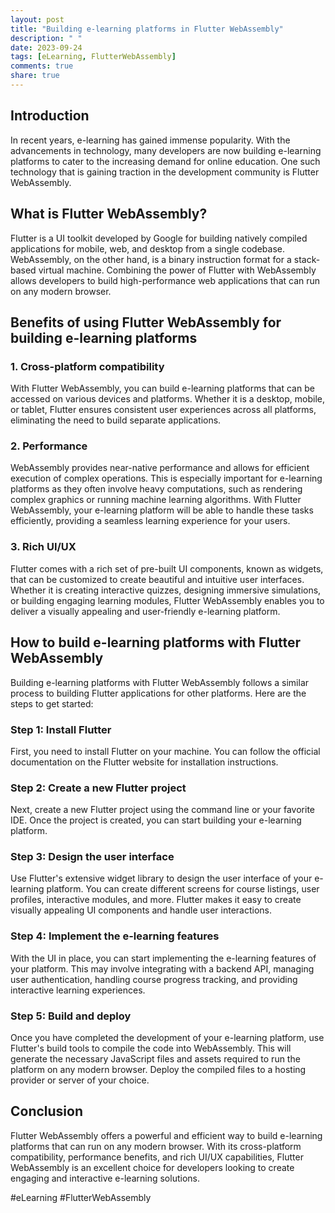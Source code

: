 ```yaml
---
layout: post
title: "Building e-learning platforms in Flutter WebAssembly"
description: " "
date: 2023-09-24
tags: [eLearning, FlutterWebAssembly]
comments: true
share: true
---
```


## Introduction

In recent years, e-learning has gained immense popularity. With the advancements in technology, many developers are now building e-learning platforms to cater to the increasing demand for online education. One such technology that is gaining traction in the development community is Flutter WebAssembly.

## What is Flutter WebAssembly?

Flutter is a UI toolkit developed by Google for building natively compiled applications for mobile, web, and desktop from a single codebase. WebAssembly, on the other hand, is a binary instruction format for a stack-based virtual machine. Combining the power of Flutter with WebAssembly allows developers to build high-performance web applications that can run on any modern browser.

## Benefits of using Flutter WebAssembly for building e-learning platforms

### 1. Cross-platform compatibility

With Flutter WebAssembly, you can build e-learning platforms that can be accessed on various devices and platforms. Whether it is a desktop, mobile, or tablet, Flutter ensures consistent user experiences across all platforms, eliminating the need to build separate applications.

### 2. Performance

WebAssembly provides near-native performance and allows for efficient execution of complex operations. This is especially important for e-learning platforms as they often involve heavy computations, such as rendering complex graphics or running machine learning algorithms. With Flutter WebAssembly, your e-learning platform will be able to handle these tasks efficiently, providing a seamless learning experience for your users.

### 3. Rich UI/UX

Flutter comes with a rich set of pre-built UI components, known as widgets, that can be customized to create beautiful and intuitive user interfaces. Whether it is creating interactive quizzes, designing immersive simulations, or building engaging learning modules, Flutter WebAssembly enables you to deliver a visually appealing and user-friendly e-learning platform.

## How to build e-learning platforms with Flutter WebAssembly

Building e-learning platforms with Flutter WebAssembly follows a similar process to building Flutter applications for other platforms. Here are the steps to get started:

### Step 1: Install Flutter

First, you need to install Flutter on your machine. You can follow the official documentation on the Flutter website for installation instructions.

### Step 2: Create a new Flutter project

Next, create a new Flutter project using the command line or your favorite IDE. Once the project is created, you can start building your e-learning platform.

### Step 3: Design the user interface

Use Flutter's extensive widget library to design the user interface of your e-learning platform. You can create different screens for course listings, user profiles, interactive modules, and more. Flutter makes it easy to create visually appealing UI components and handle user interactions.

### Step 4: Implement the e-learning features

With the UI in place, you can start implementing the e-learning features of your platform. This may involve integrating with a backend API, managing user authentication, handling course progress tracking, and providing interactive learning experiences.

### Step 5: Build and deploy

Once you have completed the development of your e-learning platform, use Flutter's build tools to compile the code into WebAssembly. This will generate the necessary JavaScript files and assets required to run the platform on any modern browser. Deploy the compiled files to a hosting provider or server of your choice.

## Conclusion

Flutter WebAssembly offers a powerful and efficient way to build e-learning platforms that can run on any modern browser. With its cross-platform compatibility, performance benefits, and rich UI/UX capabilities, Flutter WebAssembly is an excellent choice for developers looking to create engaging and interactive e-learning solutions.

#eLearning #FlutterWebAssembly